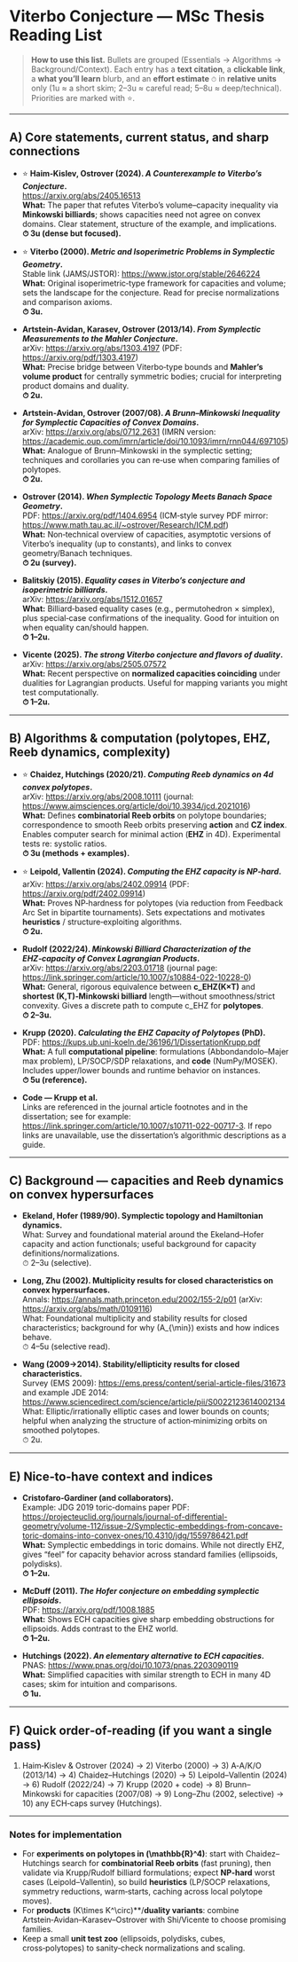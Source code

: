 # Viterbo Conjecture — MSc Thesis Reading List

> **How to use this list.** Bullets are grouped (Essentials → Algorithms → Background/Context). Each entry has a **text citation**, a **clickable link**, a **what you’ll learn** blurb, and an **effort estimate**
> `⏱` in **relative units** only (1u ≈ a short skim; 2–3u ≈ careful read; 5–8u ≈ deep/technical). Priorities are marked with ⭐.

---

## A) Core statements, current status, and sharp connections

- ⭐ **Haim‑Kislev, Ostrover (2024). _A Counterexample to Viterbo’s Conjecture_.**  
  <https://arxiv.org/abs/2405.16513>  
  **What:** The paper that refutes Viterbo’s volume–capacity inequality via **Minkowski billiards**; shows capacities need not agree on convex domains. Clear statement, structure of the example, and implications.  
  **⏱ 3u (dense but focused).**

- ⭐ **Viterbo (2000). _Metric and Isoperimetric Problems in Symplectic Geometry_.**  
  Stable link (JAMS/JSTOR): <https://www.jstor.org/stable/2646224>  
  **What:** Original isoperimetric‑type framework for capacities and volume; sets the landscape for the conjecture. Read for precise normalizations and comparison axioms.  
  **⏱ 3u.**

- **Artstein‑Avidan, Karasev, Ostrover (2013/14). _From Symplectic Measurements to the Mahler Conjecture_.**  
  arXiv: <https://arxiv.org/abs/1303.4197> (PDF: <https://arxiv.org/pdf/1303.4197>)  
  **What:** Precise bridge between Viterbo‑type bounds and **Mahler’s volume product** for centrally symmetric bodies; crucial for interpreting product domains and duality.  
  **⏱ 2u.**

- **Artstein‑Avidan, Ostrover (2007/08). _A Brunn–Minkowski Inequality for Symplectic Capacities of Convex Domains_.**  
  arXiv: <https://arxiv.org/abs/0712.2631> (IMRN version: <https://academic.oup.com/imrn/article/doi/10.1093/imrn/rnn044/697105>)  
  **What:** Analogue of Brunn–Minkowski in the symplectic setting; techniques and corollaries you can re‑use when comparing families of polytopes.  
  **⏱ 2u.**

- **Ostrover (2014). _When Symplectic Topology Meets Banach Space Geometry_.**  
  PDF: <https://arxiv.org/pdf/1404.6954> (ICM‑style survey PDF mirror: <https://www.math.tau.ac.il/~ostrover/Research/ICM.pdf>)  
  **What:** Non‑technical overview of capacities, asymptotic versions of Viterbo’s inequality (up to constants), and links to convex geometry/Banach techniques.  
  **⏱ 2u (survey).**

- **Balitskiy (2015). _Equality cases in Viterbo’s conjecture and isoperimetric billiards_.**  
  arXiv: <https://arxiv.org/abs/1512.01657>  
  **What:** Billiard‑based equality cases (e.g., permutohedron × simplex), plus special‑case confirmations of the inequality. Good for intuition on when equality can/should happen.  
  **⏱ 1–2u.**

- **Vicente (2025). _The strong Viterbo conjecture and flavors of duality_.**  
  arXiv: <https://arxiv.org/abs/2505.07572>  
  **What:** Recent perspective on **normalized capacities coinciding** under dualities for Lagrangian products. Useful for mapping variants you might test computationally.  
  **⏱ 1–2u.**

---

## B) Algorithms & computation (polytopes, EHZ, Reeb dynamics, complexity)

- ⭐ **Chaidez, Hutchings (2020/21). _Computing Reeb dynamics on 4d convex polytopes_.**  
  arXiv: <https://arxiv.org/abs/2008.10111> (journal: <https://www.aimsciences.org/article/doi/10.3934/jcd.2021016>)  
  **What:** Defines **combinatorial Reeb orbits** on polytope boundaries; correspondence to smooth Reeb orbits preserving **action** and **CZ index**. Enables computer search for minimal action (**EHZ** in 4D). Experimental tests re: systolic ratios.  
  **⏱ 3u (methods + examples).**

- ⭐ **Leipold, Vallentin (2024). _Computing the EHZ capacity is NP‑hard_.**  
  arXiv: <https://arxiv.org/abs/2402.09914> (PDF: <https://arxiv.org/pdf/2402.09914>)  
  **What:** Proves NP‑hardness for polytopes (via reduction from Feedback Arc Set in bipartite tournaments). Sets expectations and motivates **heuristics** / structure‑exploiting algorithms.  
  **⏱ 2u.**

- **Rudolf (2022/24). _Minkowski Billiard Characterization of the EHZ‑capacity of Convex Lagrangian Products_.**  
  arXiv: <https://arxiv.org/abs/2203.01718> (journal page: <https://link.springer.com/article/10.1007/s10884-022-10228-0>)  
  **What:** General, rigorous equivalence between **c_EHZ(K×T)** and **shortest (K,T)‑Minkowski billiard** length—without smoothness/strict convexity. Gives a discrete path to compute c_EHZ for **polytopes**.  
  **⏱ 2–3u.**

- **Krupp (2020). _Calculating the EHZ Capacity of Polytopes_ (PhD).**  
  PDF: <https://kups.ub.uni-koeln.de/36196/1/DissertationKrupp.pdf>  
  **What:** A full **computational pipeline**: formulations (Abbondandolo–Majer max problem), LP/SOCP/SDP relaxations, and **code** (NumPy/MOSEK). Includes upper/lower bounds and runtime behavior on instances.  
  **⏱ 5u (reference).**

- **Code — Krupp et al.**  
  Links are referenced in the journal article footnotes and in the dissertation; see for example: <https://link.springer.com/article/10.1007/s10711-022-00717-3>. If repo links are unavailable, use the dissertation’s algorithmic descriptions as a guide.

---

## C) Background — capacities and Reeb dynamics on convex hypersurfaces

- **Ekeland, Hofer (1989/90). Symplectic topology and Hamiltonian dynamics.**  
  What: Survey and foundational material around the Ekeland–Hofer capacity and action functionals; useful background for capacity definitions/normalizations.  
  ⏱ 2–3u (selective).

- **Long, Zhu (2002). Multiplicity results for closed characteristics on convex hypersurfaces.**  
  Annals: <https://annals.math.princeton.edu/2002/155-2/p01> (arXiv: <https://arxiv.org/abs/math/0109116>)  
  What: Foundational multiplicity and stability results for closed characteristics; background for why \(A_{\min}\) exists and how indices behave.  
  ⏱ 4–5u (selective read).

- **Wang (2009→2014). Stability/ellipticity results for closed characteristics.**  
  Survey (EMS 2009): <https://ems.press/content/serial-article-files/31673> and example JDE 2014: <https://www.sciencedirect.com/science/article/pii/S0022123614002134>  
  What: Elliptic/irrationally elliptic cases and lower bounds on counts; helpful when analyzing the structure of action‑minimizing orbits on smoothed polytopes.  
  ⏱ 2u.

---

## E) Nice‑to‑have context and indices

- **Cristofaro‑Gardiner (and collaborators).**  
  Example: JDG 2019 toric‑domains paper PDF: <https://projecteuclid.org/journals/journal-of-differential-geometry/volume-112/issue-2/Symplectic-embeddings-from-concave-toric-domains-into-convex-ones/10.4310/jdg/1559786421.pdf>  
  **What:** Symplectic embeddings in toric domains. While not directly EHZ, gives “feel” for capacity behavior across standard families (ellipsoids, polydisks).  
  **⏱ 1–2u.**

- **McDuff (2011). _The Hofer conjecture on embedding symplectic ellipsoids_.**  
  PDF: <https://arxiv.org/pdf/1008.1885>  
  **What:** Shows ECH capacities give sharp embedding obstructions for ellipsoids. Adds contrast to the EHZ world.  
  **⏱ 1–2u.**

- **Hutchings (2022). _An elementary alternative to ECH capacities_.**  
  PNAS: <https://www.pnas.org/doi/10.1073/pnas.2203090119>  
  **What:** Simplified capacities with similar strength to ECH in many 4D cases; skim for intuition and comparisons.  
  **⏱ 1u.**

---

## F) Quick order‑of‑reading (if you want a single pass)

1) Haim‑Kislev & Ostrover (2024) → 2) Viterbo (2000) → 3) A‑A/K/O (2013/14) → 4) Chaidez–Hutchings (2020) → 5) Leipold–Vallentin (2024) → 6) Rudolf (2022/24) → 7) Krupp (2020 + code) → 8) Brunn–Minkowski for capacities (2007/08) → 9) Long–Zhu (2002, selective) → 10) any ECH‑caps survey (Hutchings).

---

### Notes for implementation
- For **experiments on polytopes in \(\mathbb{R}^4\)**: start with Chaidez–Hutchings search for **combinatorial Reeb orbits** (fast pruning), then validate via Krupp/Rudolf billiard formulations; expect **NP‑hard** worst cases (Leipold–Vallentin), so build **heuristics** (LP/SOCP relaxations, symmetry reductions, warm‑starts, caching across local polytope moves).  
- For **products** \(K\times K^\circ\)**/**duality variants**: combine Artstein‑Avidan–Karasev–Ostrover with Shi/Vicente to choose promising families.  
- Keep a small **unit test zoo** (ellipsoids, polydisks, cubes, cross‑polytopes) to sanity‑check normalizations and scaling.
